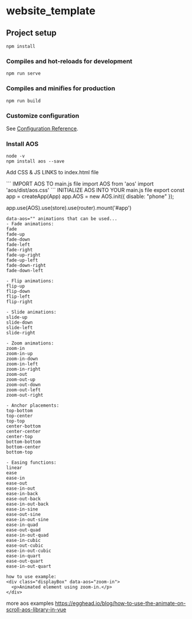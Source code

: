# website_template

## Project setup
```
npm install
```

### Compiles and hot-reloads for development
```
npm run serve
```

### Compiles and minifies for production
```
npm run build
```

### Customize configuration
See [Configuration Reference](https://cli.vuejs.org/config/).

### Install AOS
```
node -v
npm install aos --save
```
Add CSS & JS LINKS to index.html file
<link href="https://unpkg.com/aos@2.3.1/dist/aos.css" rel="stylesheet" />
<script src="https://unpkg.com/aos@2.3.1/dist/aos.js"></script>
```
IMPORT AOS TO main.js file
import AOS from 'aos'
import 'aos/dist/aos.css'
```
INITIALIZE AOS INTO YOUR main.js file
export const app = createApp(App)
app.AOS = new AOS.init({ disable: "phone" });

app.use(AOS).use(store).use(router).mount('#app')
```
data-aos="" animations that can be used...
- Fade animations:
fade
fade-up
fade-down
fade-left
fade-right
fade-up-right
fade-up-left
fade-down-right
fade-down-left

- Flip animations:
flip-up
flip-down
flip-left
flip-right

- Slide animations:
slide-up
slide-down
slide-left
slide-right

- Zoom animations:
zoom-in
zoom-in-up
zoom-in-down
zoom-in-left
zoom-in-right
zoom-out
zoom-out-up
zoom-out-down
zoom-out-left
zoom-out-right

- Anchor placements:
top-bottom
top-center
top-top
center-bottom
center-center
center-top
bottom-bottom
bottom-center
bottom-top

- Easing functions:
linear
ease
ease-in
ease-out
ease-in-out
ease-in-back
ease-out-back
ease-in-out-back
ease-in-sine
ease-out-sine
ease-in-out-sine
ease-in-quad
ease-out-quad
ease-in-out-quad
ease-in-cubic
ease-out-cubic
ease-in-out-cubic
ease-in-quart
ease-out-quart
ease-in-out-quart

how to use example:
<div class="displayBox" data-aos="zoom-in">
  <p>Animated element using zoom-in.</p>
</div>
```
more aos examples
https://egghead.io/blog/how-to-use-the-animate-on-scroll-aos-library-in-vue
```
